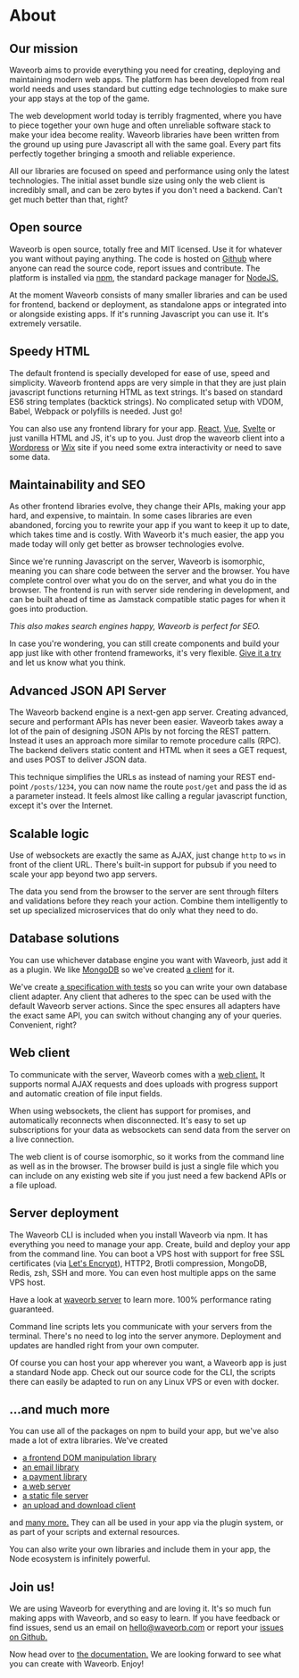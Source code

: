 # About

## Our mission

Waveorb aims to provide everything you need for creating, deploying and maintaining modern web apps. The platform has been developed from real world needs and uses standard but cutting edge technologies to make sure your app stays at the top of the game.

The web development world today is terribly fragmented, where you have to piece together your own huge and often unreliable software stack to make your idea become reality. Waveorb libraries have been written from the ground up using pure Javascript all with the same goal. Every part fits perfectly together bringing a smooth and reliable experience.

All our libraries are focused on speed and performance using only the latest technologies. The initial asset bundle size using only the web client is incredibly small, and can be zero bytes if you don't need a backend. Can't get much better than that, right?

## Open source

Waveorb is open source, totally free and MIT licensed. Use it for whatever you want without paying anything. The code is hosted on [Github](https://github.com/eldoy/waveorb) where anyone can read the source code, report issues and contribute. The platform is installed via [npm](https://npmjs.com), the standard package manager for [NodeJS.](https://nodejs.org)

At the moment Waveorb consists of many smaller libraries and can be used for frontend, backend or deployment, as standalone apps or integrated into or alongside existing apps. If it's running Javascript you can use it. It's extremely versatile.

## Speedy HTML

The default frontend is specially developed for ease of use, speed and simplicity. Waveorb frontend apps are very simple in that they are just plain javascript functions returning HTML as text strings. It's based on standard ES6 string templates (backtick strings). No complicated setup with VDOM, Babel, Webpack or polyfills is needed. Just go!

You can also use any frontend library for your app. [React,](https://reactjs.org) [Vue,](https://vuejs.org) [Svelte](https://svelte.dev) or just vanilla HTML and JS, it's up to you. Just drop the waveorb client into a [Wordpress](https://wordpress.org) or [Wix](https://www.wix.com) site if you need some extra interactivity or need to save some data.

## Maintainability and SEO

As other frontend libraries evolve, they change their APIs, making your app hard, and expensive, to maintain. In some cases libraries are even abandoned, forcing you to rewrite your app if you want to keep it up to date, which takes time and is costly. With Waveorb it's much easier, the app you made today will only get better as browser technologies evolve.

Since we're running Javascript on the server, Waveorb is isomorphic, meaning you can share code between the server and the browser. You have complete control over what you do on the server, and what you do in the browser. The frontend is run with server side rendering in development, and can be built ahead of time as Jamstack compatible static pages for when it goes into production.

_This also makes search engines happy, Waveorb is perfect for SEO._

In case you're wondering, you can still create components and build your app just like with other frontend frameworks, it's very flexible. [Give it a try](/doc/pages.html) and let us know what you think.

## Advanced JSON API Server

The Waveorb backend engine is a next-gen app server. Creating advanced, secure and performant APIs has never been easier. Waveorb takes away a lot of the pain of designing JSON APIs by not forcing the REST pattern. Instead it uses an approach more similar to remote procedure calls (RPC). The backend delivers static content and HTML when it sees a GET request, and uses POST to deliver JSON data.

This technique simplifies the URLs as instead of naming your REST end-point `/posts/1234`, you can now name the route `post/get` and pass the id as a parameter instead. It feels almost like calling a regular javascript function, except it's over the Internet.

## Scalable logic

Use of websockets are exactly the same as AJAX, just change `http` to `ws` in front of the client URL. There's built-in support for pubsub if you need to scale your app beyond two app servers.

The data you send from the browser to the server are sent through filters and validations before they reach your action. Combine them intelligently to set up specialized microservices that do only what they need to do.

## Database solutions

You can use whichever database engine you want with Waveorb, just add it as a plugin. We like [MongoDB](https://www.mongodb.com) so we've created [a client](https://github.com/eldoy/mongowave) for it.

We've create [a specification with tests](https://github.com/eldoy/waveorb-db) so you can write your own database client adapter. Any client that adheres to the spec can be used with the default Waveorb server actions. Since the spec ensures all adapters have the exact same API, you can switch without changing any of your queries. Convenient, right?

## Web client

To communicate with the server, Waveorb comes with a [web client.](https://github.com/eldoy/waveorb-client) It supports normal AJAX requests and does uploads with progress support and automatic creation of file input fields.

When using websockets, the client has support for promises, and automatically reconnects when disconnected. It's easy to set up subscriptions for your data as websockets can send data from the server on a live connection.

The web client is of course isomorphic, so it works from the command line as well as in the browser. The browser build is just a single file which you can include on any existing web site if you just need a few backend APIs or a file upload.

## Server deployment

The Waveorb CLI is included when you install Waveorb via npm. It has everything you need to manage your app. Create, build and deploy your app from the command line. You can boot a VPS host with support for free SSL certificates (via [Let's Encrypt](https://letsencrypt.org)), HTTP2, Brotli compression, MongoDB, Redis, zsh, SSH and more. You can even host multiple apps on the same VPS host.

Have a look at [waveorb server](https://github.com/eldoy/waveorb-server) to learn more. 100% performance rating guaranteed.

Command line scripts lets you communicate with your servers from the terminal. There's no need to log into the server anymore. Deployment and updates are handled right from your own computer.

Of course you can host your app wherever you want, a Waveorb app is just a standard Node app. Check out our source code for the CLI, the scripts there can easily be adapted to run on any Linux VPS or even with docker.

## ...and much more

You can use all of the packages on npm to build your app, but we've also made a lot of extra libraries. We've created

* [a frontend DOM manipulation library](https://github.com/eldoy/haka)
* [an email library](https://github.com/eldoy/wmail)
* [a payment library](https://github.com/eldoy/wpay)
* [a web server](https://github.com/eldoy/sirloin)
* [a static file server](https://github.com/eldoy/hangersteak)
* [an upload and download client](https://github.com/eldoy/dugg)

and [many more.](/doc/libraries.html) They can all be used in your app via the plugin system, or as part of your scripts and external resources.

You can also write your own libraries and include them in your app, the Node ecosystem is infinitely powerful.

## Join us!

We are using Waveorb for everything and are loving it. It's so much fun making apps with Waveorb, and so easy to learn. If you have feedback or find issues, send us an email on [hello@waveorb.com](mailto:hello@waveorb.com) or report your [issues on Github.](https://github.com/eldoy/waveorb/issues)

Now head over to [the documentation.](/docs.html) We are looking forward to see what you can create with Waveorb. Enjoy!
